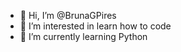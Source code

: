 - 👋 Hi, I’m @BrunaGPires
- 👀 I’m interested in learn how to code
- 🌱 I’m currently learning Python

<!---
BrunaGPires/BrunaGPires is a ✨ special ✨ repository because its `README.md` (this file) appears on your GitHub profile.
You can click the Preview link to take a look at your changes.
--->
